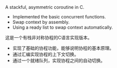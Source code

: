 A stackful, asymmetric coroutine in C.

- Implemented the basic concurrent functions.
- Swap context by assembly.
- Using a ready list to swap context automatically.


这是一个有栈非对称协程的C语言实现版本。

- 实现了基础的协程功能，能够说明协程的基本原理。
- 通过汇编实现协程的上下文切换。
- 通过一个就绪队列，实现协程之间的自动切换。
